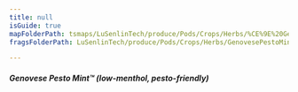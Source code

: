 ```yaml
---
title: null
isGuide: true
mapFolderPath: tsmaps/LuSenlinTech/produce/Pods/Crops/Herbs/%CE%9E%20GenovesePestoMint
fragsFolderPath: LuSenlinTech/produce/Pods/Crops/Herbs/GenovesePestoMint_frags

---
```



<!-- tsGuideRenderComment {"guide":{"id":"yGB2BX09e","path":"LuSenlinTech/produce/Pods/Crops/Herbs","fragmentFolderPath":"LuSenlinTech/produce/Pods/Crops/Herbs/GenovesePestoMint_frags"},"fragment":{"id":"yGB2BX09e","topLevelMapKey":"yAOOHb01WO","mapKeyChain":"yAOOHb01WO","guideID":"yGB2BX2Hj","guidePath":"c:/GitHub/MuddySpud/MuddySpud.github.io/tsmaps/LuSenlinTech/produce/Pods/Crops/Herbs/GenovesePestoMint.tspod","chartKey":"yAOOHb01WO","isLeaf":false,"options":[{"id":"yGB2Bi1nI","option":"Genovese Pesto Mint™ - a deeper dive","order":1,"isAncillary":true}]}} -->

##### Genovese Pesto Mint™ (low-menthol, pesto-friendly)

